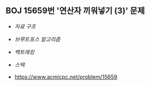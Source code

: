 ## BOJ 15659번 '연산자 끼워넣기 (3)' 문제 

* _자료 구조_
* _브루트포스 알고리즘_
* _백트래킹_
* _스택_

* https://www.acmicpc.net/problem/15659
